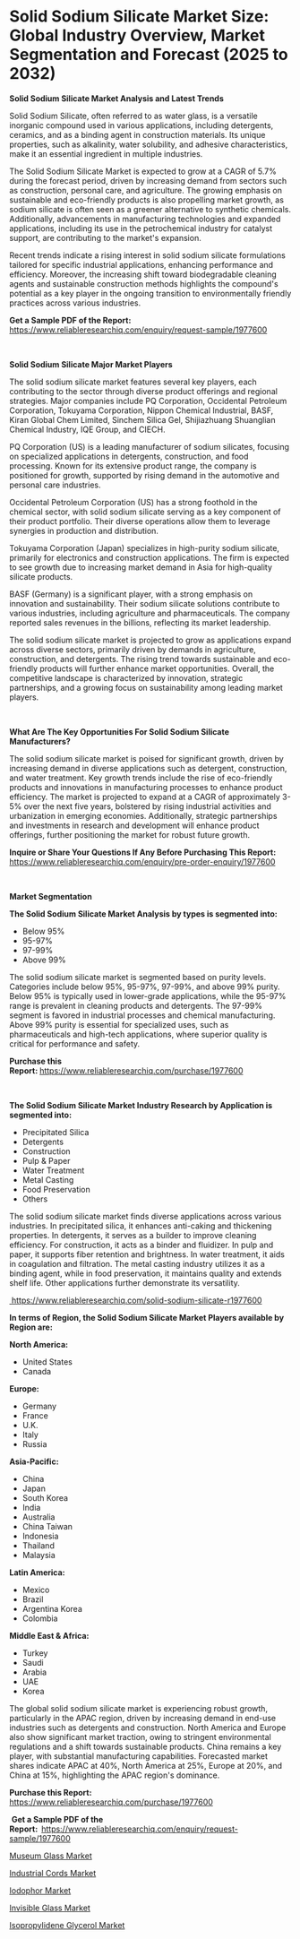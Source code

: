 <p><h1>Solid Sodium Silicate Market Size: Global Industry Overview, Market Segmentation and Forecast (2025 to 2032)</h1></p><p><strong>Solid Sodium Silicate Market Analysis and Latest Trends</strong></p>
<p><p>Solid Sodium Silicate, often referred to as water glass, is a versatile inorganic compound used in various applications, including detergents, ceramics, and as a binding agent in construction materials. Its unique properties, such as alkalinity, water solubility, and adhesive characteristics, make it an essential ingredient in multiple industries.</p><p>The Solid Sodium Silicate Market is expected to grow at a CAGR of 5.7% during the forecast period, driven by increasing demand from sectors such as construction, personal care, and agriculture. The growing emphasis on sustainable and eco-friendly products is also propelling market growth, as sodium silicate is often seen as a greener alternative to synthetic chemicals. Additionally, advancements in manufacturing technologies and expanded applications, including its use in the petrochemical industry for catalyst support, are contributing to the market's expansion.</p><p>Recent trends indicate a rising interest in solid sodium silicate formulations tailored for specific industrial applications, enhancing performance and efficiency. Moreover, the increasing shift toward biodegradable cleaning agents and sustainable construction methods highlights the compound's potential as a key player in the ongoing transition to environmentally friendly practices across various industries.</p></p>
<p><strong>Get a Sample PDF of the Report:&nbsp;</strong> <a href="https://www.reliableresearchiq.com/enquiry/request-sample/1977600?utm_campaign=973&utm_medium=2&utm_source=Github&utm_content=ia&utm_term=01042025&utm_id=solid-sodium-silicate">https://www.reliableresearchiq.com/enquiry/request-sample/1977600</a></p>
<p>&nbsp;</p>
<p><strong>Solid Sodium Silicate Major Market Players</strong></p>
<p><p>The solid sodium silicate market features several key players, each contributing to the sector through diverse product offerings and regional strategies. Major companies include PQ Corporation, Occidental Petroleum Corporation, Tokuyama Corporation, Nippon Chemical Industrial, BASF, Kiran Global Chem Limited, Sinchem Silica Gel, Shijiazhuang Shuanglian Chemical Industry, IQE Group, and CIECH.</p><p>PQ Corporation (US) is a leading manufacturer of sodium silicates, focusing on specialized applications in detergents, construction, and food processing. Known for its extensive product range, the company is positioned for growth, supported by rising demand in the automotive and personal care industries. </p><p>Occidental Petroleum Corporation (US) has a strong foothold in the chemical sector, with solid sodium silicate serving as a key component of their product portfolio. Their diverse operations allow them to leverage synergies in production and distribution.</p><p>Tokuyama Corporation (Japan) specializes in high-purity sodium silicate, primarily for electronics and construction applications. The firm is expected to see growth due to increasing market demand in Asia for high-quality silicate products.</p><p>BASF (Germany) is a significant player, with a strong emphasis on innovation and sustainability. Their sodium silicate solutions contribute to various industries, including agriculture and pharmaceuticals. The company reported sales revenues in the billions, reflecting its market leadership.</p><p>The solid sodium silicate market is projected to grow as applications expand across diverse sectors, primarily driven by demands in agriculture, construction, and detergents. The rising trend towards sustainable and eco-friendly products will further enhance market opportunities. Overall, the competitive landscape is characterized by innovation, strategic partnerships, and a growing focus on sustainability among leading market players.</p></p>
<p>&nbsp;</p>
<p><strong>What Are The Key Opportunities For Solid Sodium Silicate Manufacturers?</strong></p>
<p><p>The solid sodium silicate market is poised for significant growth, driven by increasing demand in diverse applications such as detergent, construction, and water treatment. Key growth trends include the rise of eco-friendly products and innovations in manufacturing processes to enhance product efficiency. The market is projected to expand at a CAGR of approximately 3-5% over the next five years, bolstered by rising industrial activities and urbanization in emerging economies. Additionally, strategic partnerships and investments in research and development will enhance product offerings, further positioning the market for robust future growth.</p></p>
<p><strong>Inquire or Share Your Questions If Any Before Purchasing This Report:</strong> <a href="https://www.reliableresearchiq.com/enquiry/pre-order-enquiry/1977600?utm_campaign=973&utm_medium=2&utm_source=Github&utm_content=ia&utm_term=01042025&utm_id=solid-sodium-silicate">https://www.reliableresearchiq.com/enquiry/pre-order-enquiry/1977600</a></p>
<p>&nbsp;</p>
<p><strong>Market Segmentation</strong></p>
<p><strong>The Solid Sodium Silicate Market Analysis by types is segmented into:</strong></p>
<p><ul><li>Below 95%</li><li>95-97%</li><li>97-99%</li><li>Above 99%</li></ul></p>
<p><p>The solid sodium silicate market is segmented based on purity levels. Categories include below 95%, 95-97%, 97-99%, and above 99% purity. Below 95% is typically used in lower-grade applications, while the 95-97% range is prevalent in cleaning products and detergents. The 97-99% segment is favored in industrial processes and chemical manufacturing. Above 99% purity is essential for specialized uses, such as pharmaceuticals and high-tech applications, where superior quality is critical for performance and safety.</p></p>
<p><strong>Purchase this Report:&nbsp;</strong><a href="https://www.reliableresearchiq.com/purchase/1977600?utm_campaign=973&utm_medium=2&utm_source=Github&utm_content=ia&utm_term=01042025&utm_id=solid-sodium-silicate">https://www.reliableresearchiq.com/purchase/1977600</a></p>
<p>&nbsp;</p>
<p><strong>The Solid Sodium Silicate Market Industry Research by Application is segmented into:</strong></p>
<p><ul><li>Precipitated Silica</li><li>Detergents</li><li>Construction</li><li>Pulp & Paper</li><li>Water Treatment</li><li>Metal Casting</li><li>Food Preservation</li><li>Others</li></ul></p>
<p><p>The solid sodium silicate market finds diverse applications across various industries. In precipitated silica, it enhances anti-caking and thickening properties. In detergents, it serves as a builder to improve cleaning efficiency. For construction, it acts as a binder and fluidizer. In pulp and paper, it supports fiber retention and brightness. In water treatment, it aids in coagulation and filtration. The metal casting industry utilizes it as a binding agent, while in food preservation, it maintains quality and extends shelf life. Other applications further demonstrate its versatility.</p></p>
<p><a href="https://www.reliableresearchiq.com/solid-sodium-silicate-r1977600?utm_campaign=973&utm_medium=2&utm_source=Github&utm_content=ia&utm_term=01042025&utm_id=solid-sodium-silicate">&nbsp;https://www.reliableresearchiq.com/solid-sodium-silicate-r1977600</a></p>
<p><strong>In terms of Region, the Solid Sodium Silicate Market Players available by Region are:</strong></p>
<p>
    <p> <strong> North America: </strong>
        <ul>
            <li>United States</li>
            <li>Canada</li>
        </ul>
        </p> 
    <p> <strong> Europe: </strong>
        <ul>
            <li>Germany</li>
            <li>France</li>
            <li>U.K.</li>
            <li>Italy</li>
            <li>Russia</li>
        </ul>
        </p> 
    <p> <strong> Asia-Pacific: </strong>
        <ul>
            <li>China</li>
            <li>Japan</li>
            <li>South Korea</li>
            <li>India</li>
            <li>Australia</li>
            <li>China Taiwan</li>
            <li>Indonesia</li>
            <li>Thailand</li>
            <li>Malaysia</li>
        </ul>
        </p> 
    <p> <strong> Latin America: </strong>
        <ul>
            <li>Mexico</li>
            <li>Brazil</li>
            <li>Argentina Korea</li>
            <li>Colombia</li>
        </ul>
        </p> 
    <p> <strong> Middle East & Africa: </strong>
        <ul>
            <li>Turkey</li>
            <li>Saudi</li>
            <li>Arabia</li>
            <li>UAE</li>
            <li>Korea</li>
        </ul>
    </p>
    </p>
<p><p>The global solid sodium silicate market is experiencing robust growth, particularly in the APAC region, driven by increasing demand in end-use industries such as detergents and construction. North America and Europe also show significant market traction, owing to stringent environmental regulations and a shift towards sustainable products. China remains a key player, with substantial manufacturing capabilities. Forecasted market shares indicate APAC at 40%, North America at 25%, Europe at 20%, and China at 15%, highlighting the APAC region's dominance.</p></p>
<p><strong>Purchase this Report: </strong><a href="https://www.reliableresearchiq.com/purchase/1977600?utm_campaign=973&utm_medium=2&utm_source=Github&utm_content=ia&utm_term=01042025&utm_id=solid-sodium-silicate">https://www.reliableresearchiq.com/purchase/1977600</a></p>
<p>&nbsp;<strong>Get a Sample PDF of the Report:&nbsp;&nbsp;</strong><a href="https://www.reliableresearchiq.com/enquiry/request-sample/1977600?utm_campaign=973&utm_medium=2&utm_source=Github&utm_content=ia&utm_term=01042025&utm_id=solid-sodium-silicate">https://www.reliableresearchiq.com/enquiry/request-sample/1977600</a></p>
<p><strong></strong></p>
<p><p><a href="https://github.com/raaschadonle/Market-Research-Report-List-1/blob/main/museum-glass-market.md?utm_campaign=973&utm_medium=2&utm_source=Github&utm_content=ia&utm_term=01042025&utm_id=solid-sodium-silicate">Museum Glass Market</a></p><p><a href="https://github.com/sawrovpipolo/Market-Research-Report-List-1/blob/main/industrial-cords-market.md?utm_campaign=973&utm_medium=2&utm_source=Github&utm_content=ia&utm_term=01042025&utm_id=solid-sodium-silicate">Industrial Cords Market</a></p><p><a href="https://github.com/ritooesiaba/Market-Research-Report-List-1/blob/main/iodophor-market.md?utm_campaign=973&utm_medium=2&utm_source=Github&utm_content=ia&utm_term=01042025&utm_id=solid-sodium-silicate">Iodophor Market</a></p><p><a href="https://github.com/aarajlyre/Market-Research-Report-List-1/blob/main/invisible-glass-market.md?utm_campaign=973&utm_medium=2&utm_source=Github&utm_content=ia&utm_term=01042025&utm_id=solid-sodium-silicate">Invisible Glass Market</a></p><p><a href="https://github.com/palenjeppecd/Market-Research-Report-List-1/blob/main/isopropylidene-glycerol-market.md?utm_campaign=973&utm_medium=2&utm_source=Github&utm_content=ia&utm_term=01042025&utm_id=solid-sodium-silicate">Isopropylidene Glycerol Market</a></p></p>